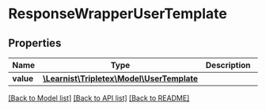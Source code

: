# ResponseWrapperUserTemplate

## Properties
Name | Type | Description | Notes
------------ | ------------- | ------------- | -------------
**value** | [**\Learnist\Tripletex\Model\UserTemplate**](UserTemplate.md) |  | [optional] 

[[Back to Model list]](../../README.md#documentation-for-models) [[Back to API list]](../../README.md#documentation-for-api-endpoints) [[Back to README]](../../README.md)

